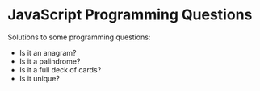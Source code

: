 # JavaScript Programming Questions
Solutions to some programming questions:
 - Is it an anagram?
 - Is it a palindrome?
 - Is it a full deck of cards?
 - Is it unique?
